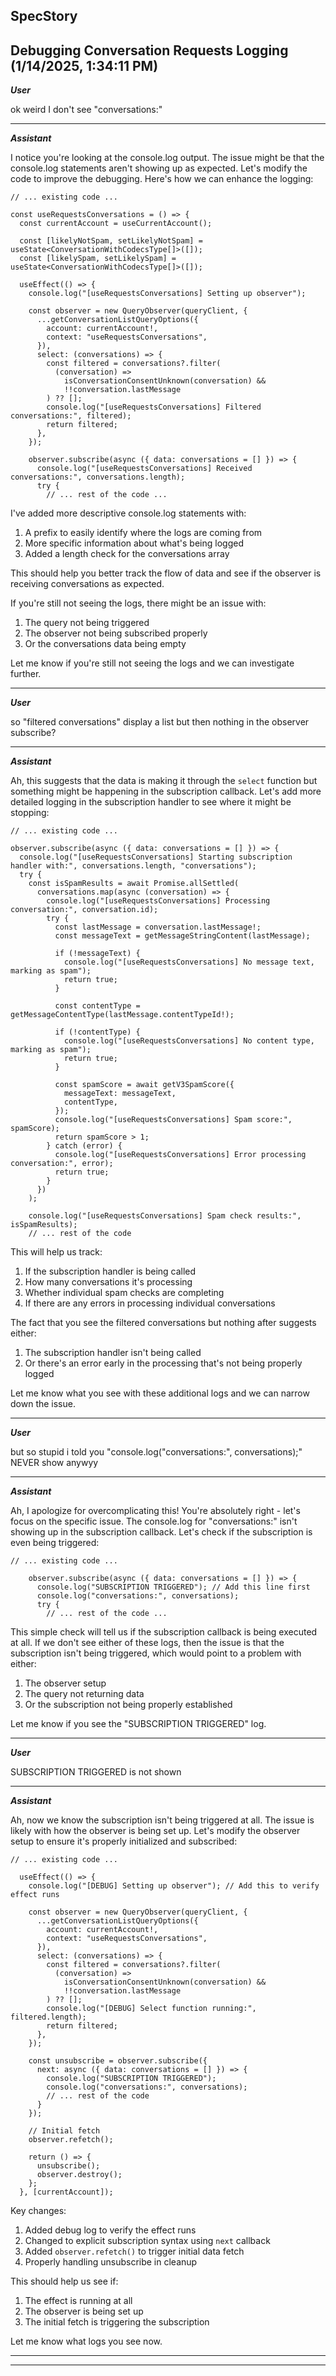 ## SpecStory

## Debugging Conversation Requests Logging (1/14/2025, 1:34:11 PM)

_**User**_

ok weird I don't see "conversations:"

---

_**Assistant**_

I notice you're looking at the console.log output. The issue might be that the console.log statements aren't showing up as expected. Let's modify the code to improve the debugging. Here's how we can enhance the logging:

```typescript:features/conversation-requests-list/conversation-requests-list.screen.tsx
// ... existing code ...

const useRequestsConversations = () => {
  const currentAccount = useCurrentAccount();

  const [likelyNotSpam, setLikelyNotSpam] = useState<ConversationWithCodecsType[]>([]);
  const [likelySpam, setLikelySpam] = useState<ConversationWithCodecsType[]>([]);

  useEffect(() => {
    console.log("[useRequestsConversations] Setting up observer");
    
    const observer = new QueryObserver(queryClient, {
      ...getConversationListQueryOptions({
        account: currentAccount!,
        context: "useRequestsConversations",
      }),
      select: (conversations) => {
        const filtered = conversations?.filter(
          (conversation) =>
            isConversationConsentUnknown(conversation) &&
            !!conversation.lastMessage
        ) ?? [];
        console.log("[useRequestsConversations] Filtered conversations:", filtered);
        return filtered;
      },
    });

    observer.subscribe(async ({ data: conversations = [] }) => {
      console.log("[useRequestsConversations] Received conversations:", conversations.length);
      try {
        // ... rest of the code ...
```

I've added more descriptive console.log statements with:
1. A prefix to easily identify where the logs are coming from
2. More specific information about what's being logged
3. Added a length check for the conversations array

This should help you better track the flow of data and see if the observer is receiving conversations as expected.

If you're still not seeing the logs, there might be an issue with:
1. The query not being triggered
2. The observer not being subscribed properly
3. Or the conversations data being empty

Let me know if you're still not seeing the logs and we can investigate further.

---

_**User**_

so "filtered conversations" display a list but then nothing in the observer subscribe?

---

_**Assistant**_

Ah, this suggests that the data is making it through the `select` function but something might be happening in the subscription callback. Let's add more detailed logging in the subscription handler to see where it might be stopping:

```typescript:features/conversation-requests-list/conversation-requests-list.screen.tsx
// ... existing code ...

observer.subscribe(async ({ data: conversations = [] }) => {
  console.log("[useRequestsConversations] Starting subscription handler with:", conversations.length, "conversations");
  try {
    const isSpamResults = await Promise.allSettled(
      conversations.map(async (conversation) => {
        console.log("[useRequestsConversations] Processing conversation:", conversation.id);
        try {
          const lastMessage = conversation.lastMessage!;
          const messageText = getMessageStringContent(lastMessage);

          if (!messageText) {
            console.log("[useRequestsConversations] No message text, marking as spam");
            return true;
          }

          const contentType = getMessageContentType(lastMessage.contentTypeId!);

          if (!contentType) {
            console.log("[useRequestsConversations] No content type, marking as spam");
            return true;
          }

          const spamScore = await getV3SpamScore({
            messageText: messageText,
            contentType,
          });
          console.log("[useRequestsConversations] Spam score:", spamScore);
          return spamScore > 1;
        } catch (error) {
          console.log("[useRequestsConversations] Error processing conversation:", error);
          return true;
        }
      })
    );

    console.log("[useRequestsConversations] Spam check results:", isSpamResults);
    // ... rest of the code
```

This will help us track:
1. If the subscription handler is being called
2. How many conversations it's processing
3. Whether individual spam checks are completing
4. If there are any errors in processing individual conversations

The fact that you see the filtered conversations but nothing after suggests either:
1. The subscription handler isn't being called
2. Or there's an error early in the processing that's not being properly logged

Let me know what you see with these additional logs and we can narrow down the issue.

---

_**User**_

but so stupid i told you "console.log("conversations:", conversations);" NEVER show anywyy

---

_**Assistant**_

Ah, I apologize for overcomplicating this! You're absolutely right - let's focus on the specific issue. The console.log for "conversations:" isn't showing up in the subscription callback. Let's check if the subscription is even being triggered:

```typescript:features/conversation-requests-list/conversation-requests-list.screen.tsx
// ... existing code ...

    observer.subscribe(async ({ data: conversations = [] }) => {
      console.log("SUBSCRIPTION TRIGGERED"); // Add this line first
      console.log("conversations:", conversations);
      try {
        // ... rest of the code ...
```

This simple check will tell us if the subscription callback is being executed at all. If we don't see either of these logs, then the issue is that the subscription isn't being triggered, which would point to a problem with either:
1. The observer setup
2. The query not returning data
3. Or the subscription not being properly established

Let me know if you see the "SUBSCRIPTION TRIGGERED" log.

---

_**User**_

SUBSCRIPTION TRIGGERED is not shown

---

_**Assistant**_



Ah, now we know the subscription isn't being triggered at all. The issue is likely with how the observer is being set up. Let's modify the observer setup to ensure it's properly initialized and subscribed:

```typescript:features/conversation-requests-list/conversation-requests-list.screen.tsx
// ... existing code ...

  useEffect(() => {
    console.log("[DEBUG] Setting up observer"); // Add this to verify effect runs

    const observer = new QueryObserver(queryClient, {
      ...getConversationListQueryOptions({
        account: currentAccount!,
        context: "useRequestsConversations",
      }),
      select: (conversations) => {
        const filtered = conversations?.filter(
          (conversation) =>
            isConversationConsentUnknown(conversation) &&
            !!conversation.lastMessage
        ) ?? [];
        console.log("[DEBUG] Select function running:", filtered.length);
        return filtered;
      },
    });

    const unsubscribe = observer.subscribe({
      next: async ({ data: conversations = [] }) => {
        console.log("SUBSCRIPTION TRIGGERED");
        console.log("conversations:", conversations);
        // ... rest of the code
      }
    });

    // Initial fetch
    observer.refetch();

    return () => {
      unsubscribe();
      observer.destroy();
    };
  }, [currentAccount]);
```

Key changes:
1. Added debug log to verify the effect runs
2. Changed to explicit subscription syntax using `next` callback
3. Added `observer.refetch()` to trigger initial data fetch
4. Properly handling unsubscribe in cleanup

This should help us see if:
1. The effect is running at all
2. The observer is being set up
3. The initial fetch is triggering the subscription

Let me know what logs you see now.

---



---

